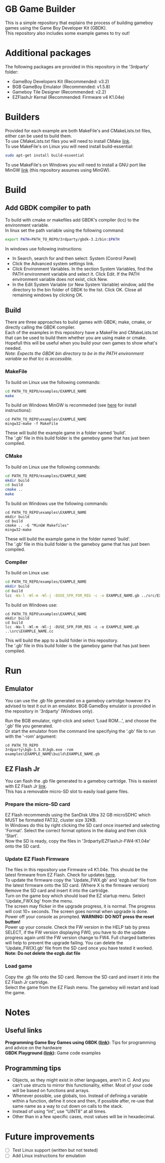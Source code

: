 # GB Game Builder
This is a simple repository that explains the process of building gameboy games using the Game Boy Developer Kit (GBDK).  
This repository also includes some example games to try out!

# Additional packages
The following packages are provided in this repository in the '3rdparty' folder:
 - GameBoy Developers Kit (Recommended: v3.2)
 - BGB GameBoy Emulator (Recommended: v1.5.8)
 - Gameboy Tile Designer (Recommended: v2.2)
 - EZFlashJr Kernal (Recommended: Firmware v4 K1.04e)

# Builders
Provided for each example are both MakeFile's and CMakeLists.txt files, either can be used to build them.  
To use CMakeLists.txt files you will need to install CMake [link](https://cmake.org/install/).  
To use MakeFile's on Linux you will need install build-essential:
``` bash
sudo apt-get install build-essential
```
To use MakeFile's on Windows you will need to install a GNU port like MinGW [link](https://www.ics.uci.edu/~pattis/common/handouts/mingweclipse/mingw.html) (this repository assumes using MinGW).

# Build
## Add GBDK compiler to path
To build with cmake or makefiles add GBDK's compiler (lcc) to the environment variable.  
In linux set the path variable using the following command:
``` bash
export PATH=PATH_TO_REPO/3rdparty/gbdk-3.2/bin:$PATH
```
In windows use following instructions:
 - In Search, search for and then select: System (Control Panel)
 - Click the Advanced system settings link.
 - Click Environment Variables. In the section System Variables, find the PATH environment variable and select it. Click Edit. If the PATH environment variable does not exist, click New.
 - In the Edit System Variable (or New System Variable) window, add the directory to the bin folder of GBDK to the list. Click OK. Close all remaining windows by clicking OK.

## Build
There are three approaches to build games with GBDK; make, cmake, or directly calling the GBDK compiler.  
Each of the examples in this repository have a MakeFile and CMakeLists.txt that can be used to build them whether you are using make or cmake. Hopefull this will be useful when you build your own games to show what's needed.  
*Note: Expects the GBDK bin directory to be in the PATH environment variable so that lcc is accessible.*

### MakeFile
To build on Linux use the following commands:
``` bash
cd PATH_TO_REPO/examples/EXAMPLE_NAME
make
```
To build on Windows MinGW is recommeded (see [here](https://www.ics.uci.edu/~pattis/common/handouts/mingweclipse/mingw.html) for install instructions):
```
cd PATH_TO_REPO\examples\EXAMPLE_NAME
mingw32-make -f MakeFile
```
These will build the example game in a folder named 'build'.  
The '.gb' file in this build folder is the gameboy game that has just been compiled. 

### CMake
To build on Linux use the following commands:
``` bash
cd PATH_TO_REPO/examples/EXAMPLE_NAME
mkdir build
cd build
cmake ..
make
```
To build on Windows use the following commands:
```
cd PATH_TO_REPO\examples\EXAMPLE_NAME
mkdir build
cd build
cmake .. -G "MinGW Makefiles"
mingw32-make
```
These will build the example game in the folder named 'build'.  
The '.gb' file in this build folder is the gameboy game that has just been compiled. 

### Compiler
To build on Linux use:
``` bash
cd PATH_TO_REPO/examples/EXAMPLE_NAME
mkdir build
cd build
lcc -Wa-l -Wl-m -Wl-j -DUSE_SFR_FOR_REG -c -o EXAMPLE_NAME.gb ../src/EXAMPLE_NAME.c
```
To build on Windows use:
```
cd PATH_TO_REPO\examples\EXAMPLE_NAME
mkdir build
cd build
lcc -Wa-l -Wl-m -Wl-j -DUSE_SFR_FOR_REG -c -o EXAMPLE_NAME.gb ..\src\EXAMPLE_NAME.cc
```
This will build the app to a build folder in this repository.  
The '.gb' file in this build folder is the gameboy game that has just been compiled. 

# Run
## Emulator
You can use the .gb file generated on a gameboy cartridge however it's advised to test it out in an emulator. BGB GameBoy emulator is provided in the repository in '3rdparty' (Windows only).

Run the BGB emulator, right-click and select 'Load ROM...', and choose the '.gb' file you generated.  
Or start the emulator from the command line specifying the '.gb' file to run with the '-rom' argument:
```
cd PATH_TO_REPO
3rdparty\bgb-1.5.8\bgb.exe -rom examples\EXAMPLE_NAME\build\EXAMPLE_NAME.gb
```

## EZ Flash Jr
You can flash the .gb file generated to a gameboy cartridge. This is easiest with EZ Flash Jr [link](http://www.ezflash.cn/product/ezflash-junior/).  
This has a removable micro-SD slot to easily load game files. 

### Prepare the micro-SD card
EZ Flash recommends using the SanDisk Ultra 32 GB microSDHC which MUST be formated FAT32, cluster size 32KB.  
In Windows do this by right clicking the SD card once inserted and selecting 'Format'. Select the correct format options in the dialog and then click 'Start'.  
Now the SD is ready, copy the files in '3rdparty/EZFlashJr-FW4-K1.04e' onto the SD card.  

### Update EZ Flash Firmware
The files in this repository use Firmware v4 K1.04e. This should be the latest firmware from EZ Flash. Check for updates [here](http://www.ezflash.cn/product/ezflash-junior/).  
To update the firmware copy the 'Update_FWX.gb' and 'ezgb.bat' file from the latest firmware onto the SD card. (Where X is the firmware version)
Remove the SD card and insert it into the cartridge.  
Turn on the game boy which should load the EZ startup menu. Select 'Update_FWX.bg' from the menu.  
The screen may flicker in the upgrade progress, it is normal. The progress will cost 10+ seconds. The screen goes normal when upgrade is done. Power off your console as prompted. **WARNING: DO NOT press the reset button!**  
Power up your console. Check the FW version in the HELP tab by press SELECT, if the FW version displaying FW0, you have to do the update progress again until the FW version change to FW4.  Full charged batteries will help to prevent the upgrade failing.
You can delete the 'Update_FW[X].gb' file from the SD card once you have tested it worked. **Note: Do not delete the ezgb.dat file**

### Load game
Copy the .gb file onto the SD card. Remove the SD card and insert it into the EZ Flash Jr cartridge.  
Select the game from the EZ Flash menu. The gameboy will restart and load the game.  

# Notes
## Useful links
**Programming Game Boy Games using GBDK ([link](https://videlais.com/2016/07/03/programming-game-boy-games-using-gbdk-part-1-configuring-programming-and-compiling/)):** Tips for programming and advice on the hardware  
**GBDK Playground ([link](https://github.com/mrombout/gbdk_playground)):** Game code examples

## Programming tips
 - Objects, as they might exist in other languages, aren’t in C. And you can’t use structs to mirror this functionality, either. Most of your code will be based on functions and arrays.
 - Whenever possible, use globals, too. Instead of defining a variable within a function, define it once and then, if possible after, re-use that same name as a way to cut down on calls to the stack.
 - Instead of using “int”, use “UINT8” at all times.
 - Other than in a few specific cases, most values will be in hexadecimal.

# Future improvements
 - [ ] Test Linux support (written but not tested)
 - [ ] Add Linux instructions for emulation